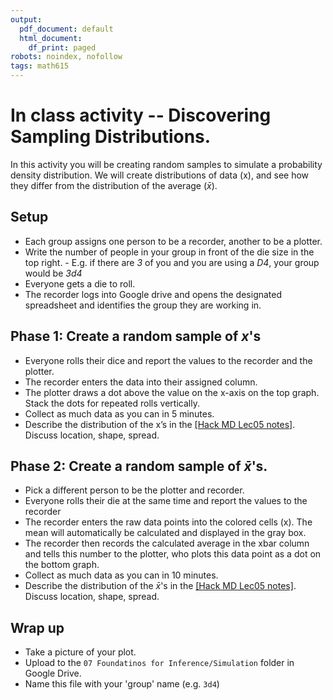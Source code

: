 ```yaml
---
output:
  pdf_document: default
  html_document:
    df_print: paged
robots: noindex, nofollow
tags: math615
---
```


# In class activity -- Discovering Sampling Distributions. 

In this activity you will be creating random samples to simulate a probability density distribution. We will create distributions of data (x), and see how they differ from the distribution of the average ($\bar{x}$). 

## Setup

* Each group assigns one person to be a recorder, another to be a plotter. 
* Write the number of people in your group in front of the die size in the top right. 
      - E.g. if there are *3* of you and you are using a *D4*, your group would be *3d4*
* Everyone gets a die to roll. 
* The recorder logs into Google drive and opens the designated spreadsheet and identifies the group they are working in. 

## Phase 1: Create a random sample of $x$'s

* Everyone rolls their dice and report the values to the recorder and the plotter. 
* The recorder enters the data into their assigned column.
* The plotter draws a dot above the value on the x-axis on the top graph. Stack the dots for repeated rolls vertically. 
* Collect as much data as you can in 5 minutes. 
* Describe the distribution of the x’s in the [[Hack MD Lec05 notes]](https://hackmd.io/@norcalbiostat/math615_lec05). Discuss location, shape, spread. 

## Phase 2: Create a random sample of $\bar{x}$'s. 

* Pick a different person to be the plotter and recorder. 
* Everyone rolls their die at the same time and report the values to the recorder
* The recorder enters the raw data points into the colored cells (x). The mean will automatically be calculated and displayed in the gray box. 
* The recorder then records the calculated average in the xbar column and tells this number to the plotter, who plots this data point as a dot on the bottom graph. 
* Collect as much data as you can in 10 minutes. 
* Describe the distribution of the $\bar{x}$'s in the [[Hack MD Lec05 notes]](https://hackmd.io/@norcalbiostat/math615_lec05). Discuss location, shape, spread. 


## Wrap up
* Take a picture of your plot. 
* Upload to the `07 Foundatinos for Inference/Simulation` folder in Google Drive. 
* Name this file with your 'group' name (e.g. `3d4`)





